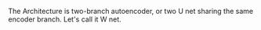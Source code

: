 The Architecture is two-branch autoencoder, or two U net sharing the same encoder branch. Let's call it W net.
